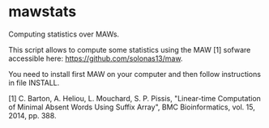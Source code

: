 # mawstats
Computing statistics over MAWs.

This script allows to compute some statistics using the MAW [1] sofware accessible here: https://github.com/solonas13/maw.

You need to install first MAW on your computer and then follow instructions in file INSTALL.



[1] C. Barton, A. Heliou, L. Mouchard, S. P. Pissis, "Linear-time Computation of Minimal Absent Words Using Suffix Array", BMC Bioinformatics, vol. 15, 2014, pp. 388.
